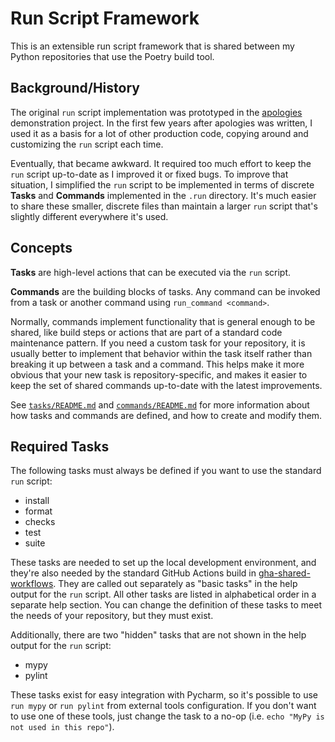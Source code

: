 # Run Script Framework

This is an extensible run script framework that is shared between my Python
repositories that use the Poetry build tool.

## Background/History

The original `run` script implementation was prototyped in the
[apologies](https://github.com/pronovic/apologies) demonstration project.  In
the first few years after apologies was written, I used it as a basis for a lot
of other production code, copying around and customizing the `run` script each
time.

Eventually, that became awkward.  It required too much effort to keep the `run`
script up-to-date as I improved it or fixed bugs.  To improve that situation, I
simplified the `run` script to be implemented in terms of discrete **Tasks**
and **Commands** implemented in the `.run` directory.  It's much easier to
share these smaller, discrete files than maintain a larger `run` script that's
slightly different everywhere it's used.

## Concepts

**Tasks** are high-level actions that can be executed via the `run` script.

**Commands** are the building blocks of tasks.  Any command can be invoked from
a task or another command using `run_command <command>`.

Normally, commands implement functionality that is general enough to be shared,
like build steps or actions that are part of a standard code maintenance
pattern.  If you need a custom task for your repository, it is usually better
to implement that behavior within the task itself rather than breaking it up
between a task and a command.  This helps make it more obvious that your new
task is repository-specific, and makes it easier to keep the set of shared
commands up-to-date with the latest improvements.

See [`tasks/README.md`](.run/tasks/README.md) and [`commands/README.md`](.run/commands/README.md) for
more information about how tasks and commands are defined, and how to create and modify them.

## Required Tasks

The following tasks must always be defined if you want to use the standard
`run` script:

- install
- format
- checks
- test
- suite

These tasks are needed to set up the local development environment, and they're
also needed by the standard GitHub Actions build in [gha-shared-workflows](https://github.com/pronovic/gha-shared-workflows/blob/master/.github/workflows/poetry-build-and-test.yml).  They 
are called out separately as "basic tasks" in the help output for the `run`
script.  All other tasks are listed in alphabetical order in a separate help
section.  You can change the definition of these tasks to meet the needs of
your repository, but they must exist.

Additionally, there are two "hidden" tasks that are not shown in the help
output for the `run` script:

- mypy
- pylint

These tasks exist for easy integration with Pycharm, so it's possible to use
`run mypy` or `run pylint` from external tools configuration.  If you don't
want to use one of these tools, just change the task to a no-op (i.e. `echo
"MyPy is not used in this repo"`).
